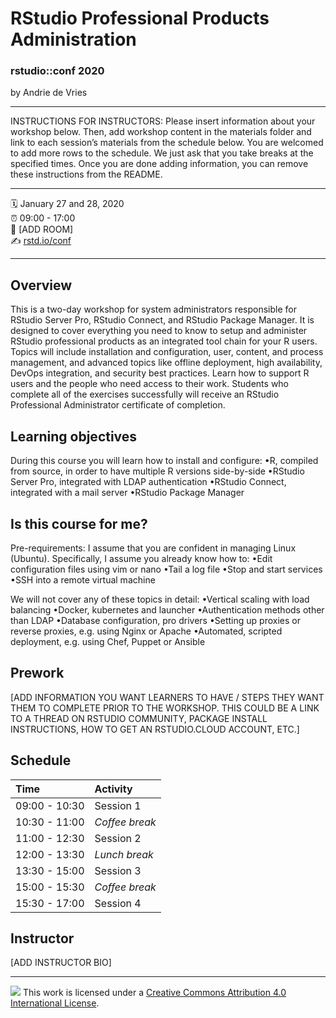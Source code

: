 RStudio Professional Products Administration
================

### rstudio::conf 2020

by Andrie de Vries

-----

INSTRUCTIONS FOR INSTRUCTORS: Please insert information about your
workshop below. Then, add workshop content in the materials folder and
link to each session’s materials from the schedule below. You are
welcomed to add more rows to the schedule. We just ask that you take
breaks at the specified times. Once you are done adding information, you
can remove these instructions from the README.

-----

:spiral_calendar: January 27 and 28, 2020  
:alarm_clock:     09:00 - 17:00  
:hotel:           \[ADD ROOM\]  
:writing_hand:    [rstd.io/conf](http://rstd.io/conf)

-----

## Overview

This is a two-day workshop for system administrators responsible for RStudio Server Pro, RStudio Connect, and RStudio Package Manager. It is designed to cover everything you need to know to setup and administer RStudio professional products as an integrated tool chain for your R users. Topics will include installation and configuration, user, content, and process management, and advanced topics like offline deployment, high availability, DevOps integration, and security best practices. Learn how to support R users and the people who need access to their work. Students who complete all of the exercises successfully will receive an RStudio Professional Administrator certificate of completion.

## Learning objectives

During this course you will learn how to install and configure: •R, compiled from source, in order to have multiple R versions side-by-side •RStudio Server Pro, integrated with LDAP authentication •RStudio Connect, integrated with a mail server •RStudio Package Manager

## Is this course for me?

Pre-requirements: I assume that you are confident in managing Linux (Ubuntu). Specifically, I assume you already know how to: 
•Edit configuration files using vim or nano 
•Tail a log file •Stop and start services 
•SSH into a remote virtual machine

We will not cover any of these topics in detail: 
•Vertical scaling with load balancing 
•Docker, kubernetes and launcher 
•Authentication methods other than LDAP 
•Database configuration, pro drivers 
•Setting up proxies or reverse proxies, e.g. using Nginx or Apache •Automated, scripted deployment, e.g. using Chef, Puppet or Ansible

## Prework

\[ADD INFORMATION YOU WANT LEARNERS TO HAVE / STEPS THEY WANT THEM TO
COMPLETE PRIOR TO THE WORKSHOP. THIS COULD BE A LINK TO A THREAD ON
RSTUDIO COMMUNITY, PACKAGE INSTALL INSTRUCTIONS, HOW TO GET AN
RSTUDIO.CLOUD ACCOUNT, ETC.\]

## Schedule

| Time          | Activity         |
| :------------ | :--------------- |
| 09:00 - 10:30 | Session 1        |
| 10:30 - 11:00 | *Coffee break*   |
| 11:00 - 12:30 | Session 2        |
| 12:00 - 13:30 | *Lunch break*    |
| 13:30 - 15:00 | Session 3        |
| 15:00 - 15:30 | *Coffee break*   |
| 15:30 - 17:00 | Session 4        |

## Instructor

\[ADD INSTRUCTOR BIO\]

-----

![](https://i.creativecommons.org/l/by/4.0/88x31.png) This work is
licensed under a [Creative Commons Attribution 4.0 International
License](https://creativecommons.org/licenses/by/4.0/).
